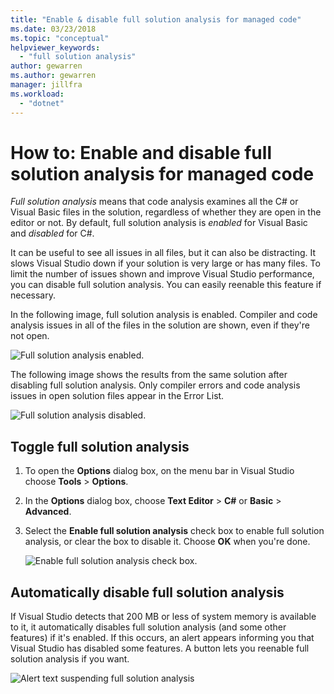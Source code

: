 ```yaml
---
title: "Enable & disable full solution analysis for managed code"
ms.date: 03/23/2018
ms.topic: "conceptual"
helpviewer_keywords:
  - "full solution analysis"
author: gewarren
ms.author: gewarren
manager: jillfra
ms.workload:
  - "dotnet"
---
```

# How to: Enable and disable full solution analysis for managed code

*Full solution analysis* means that code analysis examines all the C# or Visual Basic files in the solution, regardless of whether they are open in the editor or not. By default, full solution analysis is *enabled* for Visual Basic and *disabled* for C#.

It can be useful to see all issues in all files, but it can also be distracting. It slows Visual Studio down if your solution is very large or has many files. To limit the number of issues shown and improve Visual Studio performance, you can disable full solution analysis. You can easily reenable this feature if necessary.

In the following image, full solution analysis is enabled. Compiler and code analysis issues in all of the files in the solution are shown, even if they're not open.

![Full solution analysis enabled.](../code-quality/media/fsa_enabled.png)

The following image shows the results from the same solution after disabling full solution analysis. Only compiler errors and code analysis issues in open solution files appear in the Error List.

![Full solution analysis disabled.](../code-quality/media/fsa_disabled.png)

## Toggle full solution analysis

1. To open the **Options** dialog box, on the menu bar in Visual Studio choose **Tools** > **Options**.

1. In the **Options** dialog box, choose **Text Editor** > **C#** or **Basic** > **Advanced**.

1. Select the **Enable full solution analysis** check box to enable full solution analysis, or clear the box to disable it. Choose **OK** when you're done.

   ![Enable full solution analysis check box.](../code-quality/media/options-enable-full-solution-analysis.png)

## Automatically disable full solution analysis

If Visual Studio detects that 200 MB or less of system memory is available to it, it automatically disables full solution analysis (and some other features) if it's enabled. If this occurs, an alert appears informing you that Visual Studio has disabled some features. A button lets you reenable full solution analysis if you want.

![Alert text suspending full solution analysis](../code-quality/media/fsa_alert.png)